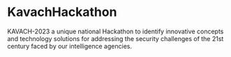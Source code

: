 # KavachHackathon
KAVACH-2023 a unique national Hackathon to identify innovative concepts and technology solutions for addressing the security challenges of the 21st century faced by our intelligence agencies.
